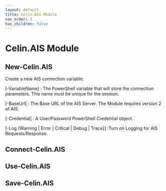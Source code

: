 ```yaml
---
layout: default
title: Celin.AIS Module
nav_order: 3
has_children: false
---
```


# Celin.AIS Module

## New-Celin.AIS
Create a new AIS connection variable.

[-VariableName] <string>
: The PowerShell variable that will store the connection parameters.  This name must be unique for the session.

[-BaseUrl] <string>
: The Base URL of the AIS Server.  The Module requires version 2 of AIS.

[-Credential] <pscredential>
: A User/Password PowerShell Credential object.

[-Log {Warning | Error | Critical | Debug | Trace}]
:Turn on Logging for AIS Requests/Response.

## Connect-Celin.AIS

## Use-Celin.AIS

## Save-Celin.AIS
